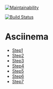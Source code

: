 [![Maintainability](https://api.codeclimate.com/v1/badges/92f6d5cc7766b89f347f/maintainability)](https://codeclimate.com/github/MikhailGA/project-lvl2-s345/maintainability)

[![Build Status](https://travis-ci.org/MikhailGA/project-lvl2-s345.svg?branch=master)](https://travis-ci.org/MikhailGA/project-lvl2-s345)

# Asciinema
* [Step1](https://asciinema.org/a/I9GCoWO50dhf3HK5kW6e8j8tR)
* [Step2](https://asciinema.org/a/e8TsMxe4ccasiGtWdmkIJn0kI)
* [Step3](https://asciinema.org/a/REpmiwK8HrLM9mXZzRs42DqkR)
* [Step4](https://asciinema.org/a/wfE4hB1QVVJzqY32fJccKVjAh)
* [Step5](https://asciinema.org/a/hIncfnqiwO0q0evMlNyv5nulo)
* [Step6](https://asciinema.org/a/VBLSByManGwBpp5Eys9uvUGBu)
* [Step7](https://asciinema.org/a/NWM1RnMlASPwk5H0Xckc5V4A4)
